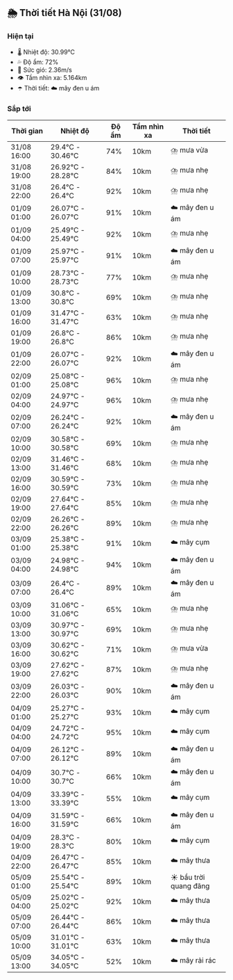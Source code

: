 ## 🌦️ Thời tiết Hà Nội (31/08)

### Hiện tại

- 🌡️ Nhiệt độ: 30.99℃
- 💦 Độ ẩm: 72%
- 💨 Sức gió: 2.36m/s
- 👁️ Tầm nhìn xa: 5.164km
- ☂️ Thời tiết: ☁️ mây đen u ám

### Sắp tới

| Thời gian | Nhiệt độ | Độ ẩm | Tầm nhìn xa | Thời tiết |
| --- | --- | --- | --- | --- |
| 31/08 16:00 | 29.4℃ - 30.46℃ | 74% | 10km | ⛈️ mưa vừa |
| 31/08 19:00 | 26.92℃ - 28.28℃ | 84% | 10km | ⛈️ mưa nhẹ |
| 31/08 22:00 | 26.4℃ - 26.4℃ | 92% | 10km | ⛈️ mưa nhẹ |
| 01/09 01:00 | 26.07℃ - 26.07℃ | 91% | 10km | ☁️ mây đen u ám |
| 01/09 04:00 | 25.49℃ - 25.49℃ | 92% | 10km | ⛈️ mưa nhẹ |
| 01/09 07:00 | 25.97℃ - 25.97℃ | 91% | 10km | ☁️ mây đen u ám |
| 01/09 10:00 | 28.73℃ - 28.73℃ | 77% | 10km | ⛈️ mưa nhẹ |
| 01/09 13:00 | 30.8℃ - 30.8℃ | 69% | 10km | ⛈️ mưa nhẹ |
| 01/09 16:00 | 31.47℃ - 31.47℃ | 63% | 10km | ⛈️ mưa nhẹ |
| 01/09 19:00 | 26.8℃ - 26.8℃ | 86% | 10km | ⛈️ mưa nhẹ |
| 01/09 22:00 | 26.07℃ - 26.07℃ | 92% | 10km | ☁️ mây đen u ám |
| 02/09 01:00 | 25.08℃ - 25.08℃ | 96% | 10km | ⛈️ mưa nhẹ |
| 02/09 04:00 | 24.97℃ - 24.97℃ | 96% | 10km | ⛈️ mưa nhẹ |
| 02/09 07:00 | 26.24℃ - 26.24℃ | 92% | 10km | ☁️ mây đen u ám |
| 02/09 10:00 | 30.58℃ - 30.58℃ | 69% | 10km | ⛈️ mưa nhẹ |
| 02/09 13:00 | 31.46℃ - 31.46℃ | 68% | 10km | ⛈️ mưa nhẹ |
| 02/09 16:00 | 30.59℃ - 30.59℃ | 73% | 10km | ⛈️ mưa nhẹ |
| 02/09 19:00 | 27.64℃ - 27.64℃ | 85% | 10km | ⛈️ mưa nhẹ |
| 02/09 22:00 | 26.26℃ - 26.26℃ | 89% | 10km | ⛈️ mưa nhẹ |
| 03/09 01:00 | 25.38℃ - 25.38℃ | 91% | 10km | ☁️ mây cụm |
| 03/09 04:00 | 24.98℃ - 24.98℃ | 94% | 10km | ☁️ mây đen u ám |
| 03/09 07:00 | 26.4℃ - 26.4℃ | 89% | 10km | ☁️ mây đen u ám |
| 03/09 10:00 | 31.06℃ - 31.06℃ | 65% | 10km | ⛈️ mưa nhẹ |
| 03/09 13:00 | 30.97℃ - 30.97℃ | 69% | 10km | ⛈️ mưa nhẹ |
| 03/09 16:00 | 30.62℃ - 30.62℃ | 71% | 10km | ⛈️ mưa vừa |
| 03/09 19:00 | 27.62℃ - 27.62℃ | 87% | 10km | ⛈️ mưa nhẹ |
| 03/09 22:00 | 26.03℃ - 26.03℃ | 90% | 10km | ☁️ mây đen u ám |
| 04/09 01:00 | 25.27℃ - 25.27℃ | 93% | 10km | ☁️ mây cụm |
| 04/09 04:00 | 24.72℃ - 24.72℃ | 95% | 10km | ☁️ mây cụm |
| 04/09 07:00 | 26.12℃ - 26.12℃ | 89% | 10km | ☁️ mây đen u ám |
| 04/09 10:00 | 30.7℃ - 30.7℃ | 66% | 10km | ☁️ mây đen u ám |
| 04/09 13:00 | 33.39℃ - 33.39℃ | 55% | 10km | ☁️ mây cụm |
| 04/09 16:00 | 31.59℃ - 31.59℃ | 66% | 10km | ☁️ mây đen u ám |
| 04/09 19:00 | 28.3℃ - 28.3℃ | 80% | 10km | ☁️ mây cụm |
| 04/09 22:00 | 26.47℃ - 26.47℃ | 85% | 10km | ☁️ mây thưa |
| 05/09 01:00 | 25.54℃ - 25.54℃ | 89% | 10km | ☀️ bầu trời quang đãng |
| 05/09 04:00 | 25.02℃ - 25.02℃ | 92% | 10km | ☁️ mây thưa |
| 05/09 07:00 | 26.44℃ - 26.44℃ | 86% | 10km | ☁️ mây thưa |
| 05/09 10:00 | 31.01℃ - 31.01℃ | 63% | 10km | ☁️ mây thưa |
| 05/09 13:00 | 34.05℃ - 34.05℃ | 52% | 10km | ☁️ mây rải rác |
